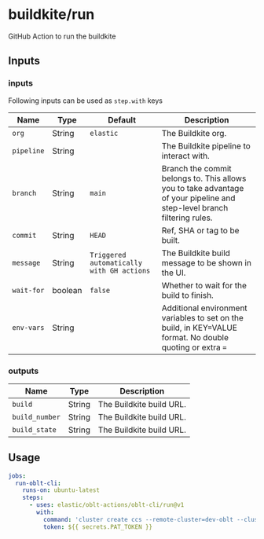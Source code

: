 # buildkite/run

GitHub Action to run the buildkite

## Inputs


### inputs

Following inputs can be used as `step.with` keys

| Name                        | Type    | Default                                             | Description                                                                                                       |
|-----------------------------|---------|-----------------------------------------------------|-------------------------------------------------------------------------------------------------------------------|
| `org`                       | String  | `elastic`                                           | The Buildkite org.                                                                                                |
| `pipeline`                  | String  |                                                     | The Buildkite pipeline to interact with.                                                                          |
| `branch`            | String  | `main`                                              | Branch the commit belongs to. This allows you to take advantage of your pipeline and step-level branch filtering rules. |
| `commit`            | String  | `HEAD`                                              | Ref, SHA or tag to be built.                                                                                      |
| `message`            | String  | `Triggered automatically with GH actions`           | The Buildkite build message to be shown in the UI.                                                                |
| `wait-for`                   | boolean | `false`                                             | Whether to wait for the build to finish.                                                                          |
| `env-vars`              | String  |                                                     | Additional environment variables to set on the build, in KEY=VALUE format. No double quoting or extra `=`         |

### outputs

| Name              | Type    | Description               |
|-------------------|---------| --------------------------|
| `build`           | String  |  The Buildkite build URL. |
| `build_number`    | String  |  The Buildkite build URL. |
| `build_state`     | String  |  The Buildkite build URL. |


## Usage

```yaml
jobs:
  run-oblt-cli:
    runs-on: ubuntu-latest
    steps:
      - uses: elastic/oblt-actions/oblt-cli/run@v1
        with:
          command: 'cluster create ccs --remote-cluster=dev-oblt --cluster-name-prefix mycustomcluster'
          token: ${{ secrets.PAT_TOKEN }}
```
